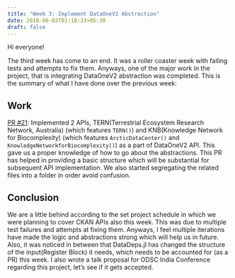 ```yaml
---
title: "Week 3: Implement DataOneV2 Abstraction"
date: 2018-06-03T01:18:33+05:30
draft: false
---
```


Hi everyone!

The third week has come to an end. It was a roller coaster week with failing tests and attempts to fix them. Anyways, one of the major work in the project, that is integrating DataOneV2 abstraction was completed. This is the summary of what I have done over the previous week:

## Work
[PR #21](https://github.com/oxinabox/DataDepsGenerators.jl/pull/21): Implemented 2 APIs, TERN(Terrestrial Ecosystem Research Network, Australia) (which features `TERN()`) and KNB(Knowledge Network for Biocomplexity) (which features `ArcticDataCenter()` and `KnowledgeNetworkforBiocomplexity()`) as a part of DataOneV2 API. This gave us a proper knowledge of how to go about the abstractions. This PR has helped in providing a basic structure which will be substantial for subsequent API implementation. We also started segregating the related files into a folder in order avoid confusion.

## Conclusion

We are a little behind according to the set project schedule in which we were planning to cover CKAN APIs also this week. This was due to multiple test failures and attempts at fixing them. Anyways, I feel multiple iterations have made the logic and abstractions strong which will help us in future. Also, it was noticed in between that DataDeps.jl has changed the structure of the input(Register Block) it needs, which needs to be accounted for (as a PR) this week. I also wrote a talk proposal for ODSC India Conference regarding this project, let’s see if it gets accepted.